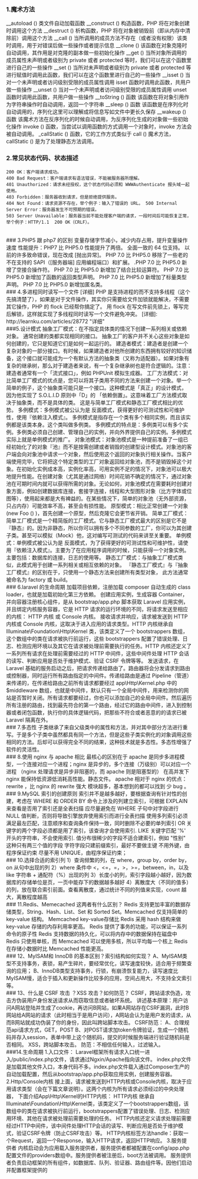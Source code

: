 
### 1.魔术方法
__autoload () 类文件自动加载函数
	__construct () 构造函数，PHP 将在对象创建时调用这个方法
	__destruct ()  析构函数，PHP 将在对象被销毁前（即从内存中清除前）调用这个方法
	__call () 当所调用的成员方法不存在（或者没有权限）该类时调用，用于对错误后做一些操作或者提示信息
	__clone () 该函数在对象克隆时自动调用，其作用是对克隆的副本做一些初始化操作
	__get () 当所对象所调用的成员属性未声明或者级别为 private 或者 protected 等时，我们可以在这个函数里进行自己的一些操作
	__set () 当所对未声明或者级别为 private 或者 protected 等进行赋值时调用此函数，我们可以在这个函数里进行自己的一些操作
	__isset () 当对一个未声明或者访问级别受限的成员属性调用 isset 函数时调用此函数，共用户做一些操作
	__unset () 当对一个未声明或者访问级别受限的成员属性调用 unset 函数时调用此函数，共用户做一些操作
	__toString () 函数 该函数在将对象引用作为字符串操作时自动调用，返回一个字符串
	__sleep () 函数 该函数是在序列化时自动调用的，序列化这里可以理解成将信息写如文件中更长久保存
	__wakeup () 函数 该魔术方法在反序列化的时候自动调用，为反序列化生成的对象做一些初始化操作
	invoke () 函数，当尝试以调用函数的方式调用一个对象时，invoke 方法会被自动调用。
	_callStatic () 函数，它的工作方式类似于 call () 魔术方法，callStatic () 是为了处理静态方法调用。
<br/>
### 2.常见状态代码、状态描述
	200 OK：客户端请求成功。
	400 Bad Request：客户端请求有语法错误，不能被服务器所理解。
	401 Unauthorized：请求未经授权，这个状态代码必须和 WWW­Authenticate 报头域一起使用。
	403 Forbidden：服务器收到请求，但是拒绝提供服务。
	404 Not Found：请求资源不存在，举个例子：输入了错误的 URL。 500 Internal Server Error：服务器发生不可预期的错误。
	503 Server Unavailable：服务器当前不能处理客户端的请求，一段时间后可能恢复正常，举个例子：HTTP/1.1  200 OK（CRLF）。
<br/>
### 3.PHP5 跟 php7 的区别
	变量存储字节减小，减少内存占用，提升变量操作速度
	性能提升：PHP7 比 PHP5.0 性能提升了两倍。
	全面一致的 64 位支持。
	以前的许多致命错误，现在改成 [抛出异常]。
	PHP 7.0 比 PHP5.0 移除了一些老的不在支持的 SAPI（[服务器端] 应用编程端口）和扩展。
	.PHP 7.0 比 PHP5.0 新增了空接合操作符。
	PHP 7.0 比 PHP5.0 新增加了结合比较运算符。
	PHP 7.0 比 PHP5.0 新增加了函数的返回类型声明。
	PHP 7.0 比 PHP5.0 新增加了标量类型声明。
	PHP 7.0 比 PHP5.0 新增加匿名类。
<br/>
### 4.多进程同时读写一个文件  [详细]
	PHP 是支持进程的而不支持多线程（这个先搞清楚了），如果是对于文件操作，其实你只需要给文件加锁就能解决，不需要其它操作，PHP 的 flock 已经帮你搞定了。
	用 flock 在写文件前先锁上，等写完后解锁，这样就实现了多线程同时读写一个文件避免冲突。
[详细]: http://learnku.com/articles/28772 "详细"
<br/>
###5.设计模式
	抽象工厂模式：在不指定具体类的情况下创建一系列相关或依赖对象。 通常创建的类都实现相同的接口。 抽象工厂的客户并不关心这些对象是如何创建的，它只是知道它们是如何一起运行的。
    建造者模式：建造者是创建一个复杂对象的一部分接口。有时候，如果建造者对他所创建的东西拥有较好的知识储备，这个接口就可能成为一个有默认方法的抽象类（又称为适配器）。如果对象有复杂的继承树，那么对于建造者来说，有一个复杂继承树也是符合逻辑的。注意：建造者通常有一个「流式接口」，例如 PHPUnit 模拟生成器。
    工厂方法模式：对比简单工厂模式的优点是，您可以将其子类用不同的方法来创建一个对象。举一个简单的例子，这个抽象类可能只是一个接口。这种模式是「真正」的设计模式， 因为他实现了 S.O.L.I.D 原则中「D」的 「依赖倒置」。这意味着工厂方法模式取决于抽象类，而不是具体的类。 这是与简单工厂模式和静态工厂模式相比的优势。
    多例模式：多例模式被公认为是 反面模式，获得更好的可测试性和可维护性，使用『依赖注入模式』。 多例模式是指存在一个类有多个相同实例，而且该实例都是该类本身。这个类叫做多例类。 多例模式的特点是：多例类可以有多个实例。多例类必须自己创建、管理自己的实例，并向外界提供自己的实例。多例模式实际上就是单例模式的推广。
    对象池模式：对象池模式是一种提前准备了一组已经初始化了的对象『池』而不是按需创建或者销毁的创建型设计模式。对象池的客户端会向对象池中请求一个对象，然后使用这个返回的对象执行相关操作。当客户端使用完毕，它将把这个特定类型的工厂对象返回给对象池，而不是销毁掉这个对象。在初始化实例成本高，实例化率高，可用实例不足的情况下，对象池可以极大地提升性能。在创建对象（尤其是通过网络）时间花销不确定的情况下，通过对象池在可期时间内就可以获得所需的对象。无论如何，对象池模式在需要耗时创建对象方面，例如创建数据库连接，套接字连接，线程和大型图形对象（比方字体或位图等），使用起来都是大有裨益的。在某些情况下，简单的对象池（无外部资源，只占内存）可能效率不高，甚至会有损性能。
    原型模式：相比正常创建一个对象 (new Foo () )，首先创建一个原型，然后克隆它会更节省开销。
    简单工厂模式：简单工厂模式是一个精简版的工厂模式。它与静态工厂模式最大的区别是它不是『静态』的。因为非静态，所以你可以拥有多个不同参数的工厂，你可以为其创建子类。甚至可以模拟（Mock）他，这对编写可测试的代码来讲至关重要。
    单例模式：单例模式被公认为是 反面模式，为了获得更好的可测试性和可维护性，请使用『依赖注入模式』。主要为了在应用程序调用的时候，只能获得一个对象实例。主要包括：数据库的连接，日志的使用等。
    静态工厂模式：与抽象工厂模式类似，此模式用于创建一系列相关或相互依赖的对象。 『静态工厂模式』与『抽象工厂模式』的区别在于，只使用一个静态方法来创建所有类型对象， 此方法通常被命名为 factory 或 build。
<br/>
### 6.laravel 的生命周期
	加载项目依赖，注册加载 composer 自动生成的 class loader，也就是加载初始化第三方依赖。
	创建应用实例，生成容器 Container，并向容器注册核心组件，是从 bootstrap/app.php 脚本获取 Laravel 应用实例，并且绑定内核服务容器，它是 HTTP 请求的运行环境的不同，将请求发送至相应的内核： HTTP 内核 或 Console 内核。
	接收请求并响应，请求被发送到 HTTP 内核或 Console 内核，这取决于进入应用的请求类型。HTTP 内核继承自 Illuminate\Foundation\Http\Kernel 类，该类定义了一个 bootstrappers 数组，这个数组中的类在请求被执行前运行，这些 bootstrappers 配置了错误处理、日志、检测应用环境以及其它在请求被处理前需要执行的任务。HTTP 内核还定义了一系列所有请求在处理前需要经过的 HTTP 中间件，这些中间件处理 HTTP 会话的读写、判断应用是否处于维护模式、验证 CSRF 令牌等等。
	发送请求，在 Laravel 基础的服务启动之后，把请求传递给路由了。路由器将会分发请求到路由或控制器，同时运行所有路由指定的中间件。传递给路由是通过 Pipeline（管道）来传递的，在传递给路由之前所有请求都要经过 app\Http\Kernel.php 中的 $middleware 数组，也就是中间件，默认只有一个全局中间件，用来检测你的网站是否暂时关闭。所有请求都要经过，你也可以添加自己的全局中间件。然后遍历所有注册的路由，找到最先符合的第一个路由，经过它的路由中间件，进入到控制器或者闭包函数，执行你的具体逻辑代码，把那些不符合或者恶意的的请求已被 Laravel 隔离在外。
<br/>
### 7.多态性
	子类继承了来自父级类中的属性和方法，并对其中部分方法进行重写。于是多个子类中虽然都具有同一个方法，但是这些子类实例化的对象调用这些相同的方法。后却可以获得完全不同的结果，这种技术就是多态性。多态性增强了软件的灵活性。
<br/>
### 8.使用 nginx 与 apache 相比
	最核心的区别在于 apache 是同步多进程模型，一个连接对应一个进程；nginx 是异步的，多个连接（万级别）可以对应一个进程 （nginx 处理请求是异步非阻塞的，而 apache 则是阻塞型的）
	在高并发下 nginx 能保持低资源低消耗高性能。静态文件。
	apache 相对于 nginx 的优点： rewrite ，比 nginx 的 rewrite 强大 模块超多，基本想到的都可以找到 少 bug 。
<br/>
### 9.MySQL 索引的创建原则
	索引并不是越多越好，要根据查询有针对性的创建，考虑在 WHERE 和 ORDER BY 命令上涉及的列建立索引，可根据 EXPLAIN 来查看是否用了索引还是全表扫描
	应尽量避免在 WHERE 子句中对字段进行 NULL 值判断，否则将导致引擎放弃使用索引而进行全表扫描
	使用多列索引必须满足最左匹配，注意顺序和查询条件保持一致，同时删除不必要的单列索引
	OR 关键字的两个字段必须都是用了索引，该查询才会使用索引.
	LIKE 关键字匹配 '%' 开头的字符串，不会使用索引.
	值分布很稀少的字段不适合建索引，例如 "性别" 这种只有两三个值的字段
	字符字段只建前缀索引，最好不要做主键
	不用外键，由程序保证约束
	尽量不用 UNIQUE，由程序保证约束；
<br/>
### 10.选择合适的索引列
	1）查询频繁的列，在 where，group by，order by，on 从句中出现的列
	2）where 条件中 <，<=，=，>，>=，between，in，以及 like 字符串 + 通配符（%）出现的列
	3）长度小的列，索引字段越小越好，因为数据库的存储单位是页，一页中能存下的数据越多越好
	4）离散度大（不同的值多）的列，放在联合索引前面。查看离散度，通过统计不同的列值来实现，count 越大，离散程度越高
<br/>
### 11.Redis、Memecached 这两者有什么区别？
	Redis 支持更加丰富的数据存储类型，String、Hash、List、Set 和 Sorted Set。Memcached 仅支持简单的 key-value 结构。
	Memcached key-value存储比 Redis 采用 hash 结构来做 key-value 存储的内存利用率更高。
	Redis 提供了事务的功能，可以保证一系列命令的原子性
	Redis 支持数据的持久化，可以将内存中的数据保持在磁盘中
	Redis 只使用单核，而 Memcached 可以使用多核，所以平均每一个核上 Redis 在存储小数据时比 Memcached 性能更高。
<br/>
### 12、MyISAM和 InnoDB 的基本区别？索引结构如何实现？
	A、MyISAM类型不支持事务，表锁，易产生碎片，要经常优化，读写速度较快，适合用于频繁查询的应用；
	B、InnoDB类型支持事务，行锁，有崩溃恢复能力，读写速度比MyISAM慢，适合于插入和更新操作比较多的应用，空间占用大，不支持全文索引等。
<br/>
### 13、什么是 CSRF 攻击 ？XSS 攻击？如何防范？
    CSRF，跨站请求伪造，攻击方伪装用户身份发送请求从而窃取信息或者破坏系统。
    讲述基本原理：用户访问A网站登陆并生成了cookie，再访问B网站，如果A网站存在CSRF漏洞，此时B网站给A网站的请求（此时相当于是用户访问），A网站会认为是用户发的请求，从而B网站就成功伪装了你的身份，因此叫跨站脚本攻击。
    CSRF防范：
	A、合理规范api请求方式，GET，POST
	B、对POST请求加token令牌验证，生成一个随机码并存入session，表单中带上这个随机码，提交的时候服务端进行验证随机码是否相同。
	XSS，跨站脚本攻击。
	防范：不相信任何输入，过滤输入。
<br/>
###14.生命周期
	1.入口文件：
	Laravel框架所有请求入口统一进入/public/index.php文件，请求通过Ngxin/Apache指向该文件。
	index.php文件是加载其他文件入口，本身代码不多。index.php文件载入通过Composer生产的自动加载配置，然后从bootstrap/app.php获取应用实例，创建服务容器。
	2.Http/Console内核
	接上面，请求被发送到HTTP内核或Console内核，取决于应用请求类型（会在下篇文章说明）。这两个内核为所有请求必须经过的中央处理器，
	下面介绍App\Http\Kernel的HTTP内核：
	HTTP内核 继承自Illuminate\Foundation\Http\Kernel类，该类定义了一个bootstrappers数组，该数组中的类在请求被执行前运行，bootstrappers配置了错误处理、日志、检测应用环境、其他在请求被处理前需要处理的任务。
	HTTP内核还定义请求处理前需要经过HTTP中间件，该中间件处理HTTP会话的读写、判断应用是否处于维护模式，验证CSRF令牌（防止CSRF攻击）等。
	HTTP内核标签方法handle：获取一个Request，返回一个Response，输入HTTP请求，返回HTTP响应。
	3.服务提供者
	内核启动会为应用载入服务提供者，服务提供者都被配置在config/app.php配置文件的providers数组中。服务提供者被注册后，boot方法被调用。
	服务提供者负责启动框架的所有组件，如数据库、队列、验证器、路由组件等。因他们启动并配置框架提供的
